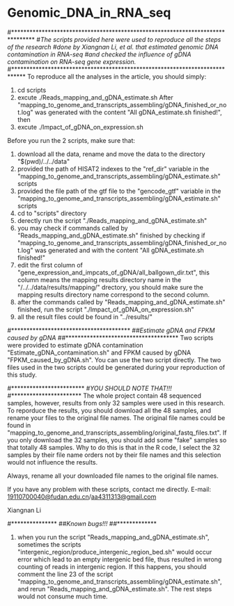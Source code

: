 # Genomic_DNA_in_RNA_seq

#*******************************************************************************
#*The scripts provided here were used to reproduce all the steps of the research
#*done by Xiangnan Li, et al. that estimated genomic DNA contamination in RNA-seq
#*and checked the influence of gDNA contamination on RNA-seq gene expression.
#*******************************************************************************
To reproduce all the analyses in the article, you should simply:
1. cd scripts
2. excute ./Reads_mapping_and_gDNA_estimate.sh
After "mapping_to_genome_and_transcripts_assembling/gDNA_finished_or_not.log" was generated with the content "All gDNA_estimate.sh finished!", then
3. excute ./Impact_of_gDNA_on_expression.sh

Before you run the 2 scripts, make sure that:
1. download all the data, rename and move the data to the directory "$(pwd)/../../data"
2. provided the path of HISAT2 indexes to the "ref_dir" variable in the "mapping_to_genome_and_transcripts_assembling/gDNA_estimate.sh" scripts
3. provided the file path of the gtf file to the "gencode_gtf" variable in the "mapping_to_genome_and_transcripts_assembling/gDNA_estimate.sh" scripts
4. cd to "scripts" directory
5. derectly run the script "./Reads_mapping_and_gDNA_estimate.sh"
6. you may check if commands called by "Reads_mapping_and_gDNA_estimate.sh" finished by checking 
if "mapping_to_genome_and_transcripts_assembling/gDNA_finished_or_not.log" was generated and with the content "All gDNA_estimate.sh finished!"
7. edit the first column of "gene_expression_and_impcats_of_gDNA/all_ballgown_dir.txt", this column means the mapping results directory name in the "/../../data/results/mapping/" drectory,
you should make sure the mapping results directory name correspond to the second column.
8. after the commands called by "Reads_mapping_and_gDNA_estimate.sh" finished, run the script "./Impact_of_gDNA_on_expression.sh"
9. all the result files could be found in "../results/"

#***************************************
##*Estimate gDNA and FPKM caused by gDNA
##**************************************
Two scripts were provided to estimate gDNA contamination "Estimate_gDNA_contamination.sh" and FPKM caused by gDNA "FPKM_caused_by_gDNA.sh".
You can use the two script directly. The two files used in the two scripts could be generated during your reproduction of this study.

#************************
#*YOU SHOULD NOTE THAT!!!
#************************
The whole project contain 48 sequenced samples, however, results from only 32 samples were used in this research.
To reporduce the results, you should download all the 48 samples, and rename your files to the original file names.
The original file names could be found in "mapping_to_genome_and_transcripts_assembling/original_fastq_files.txt".
If you only download the 32 samples, you should add some "fake" samples so that totally 48 samples.
Why to do this is that in the R code, I select the 32 samples by their file name orders not by their file names and this selection would not influence the results.

Always, rename all your downloaded file names to the original file names.

If you have any problem with these scripts, contact me directly.
E-mail:
19110700040@fudan.edu.cn/aa4311313@gmail.com

Xiangnan Li

#***************
##*Known bugs!!!
##**************
1. when you run the script "Reads_mapping_and_gDNA_estimate.sh", sometimes the scripts "intergenic_region/produce_intergenic_region_bed.sh" would occur error which lead to an empty intergenic bed file, 
thus resulted in wrong counting of reads in intergenic region. If this happens, you should comment the line 23 of the script "mapping_to_genome_and_transcripts_assembling/gDNA_estimate.sh", and 
rerun "Reads_mapping_and_gDNA_estimate.sh". The rest steps would not consume much time.

